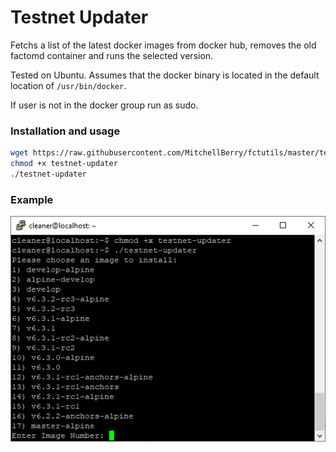 # Testnet Updater

Fetchs a list of the latest docker images from docker hub, removes the old factomd container and runs the selected version.

Tested on Ubuntu. Assumes that the docker binary is located in the default location of `/usr/bin/docker`.

If user is not in the docker group run as sudo.

### Installation and usage

```bash
wget https://raw.githubusercontent.com/MitchellBerry/fctutils/master/testnet-updater/testnet-updater.py -O testnet-updater
chmod +x testnet-updater
./testnet-updater
```

### Example

![example_image](example.png)
